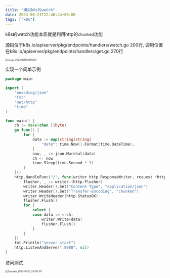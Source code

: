 ```yaml
---
title: "模拟k8s的watch"
date: 2023-06-21T22:46:44+08:00
tags: ["k8s"]
---
```


k8s的watch功能本质就是利用http的`chunked`功能

源码位于k8s.io/apiserver/pkg/endpoints/handlers/watch.go 200行, 调用位置在k8s.io/apiserver/pkg/endpoints/handlers/get.go 270行

<img src="http://inksnw.asuscomm.com:3001/blog/模拟k8s的watch_bf3be1aca63e5fdd11aa57af5eaf1d48.png" alt="image-20241105135855601" style="zoom:50%;" />

实现一个简单示例

```go
package main

import (
	"encoding/json"
	"fmt"
	"net/http"
	"time"
)

func main() {
	ch := make(chan []byte)
	go func() {
		for {
			data := map[string]string{
				"date": time.Now().Format(time.DateTime),
			}
			now, _ := json.Marshal(data)
			ch <- now
			time.Sleep(time.Second * 3)
		}
	}()
	http.HandleFunc("/", func(writer http.ResponseWriter, request *http.Request) {
		flusher, _ := writer.(http.Flusher)
		writer.Header().Set("Content-Type", "application/json")
		writer.Header().Set("Transfer-Encoding", "chunked")
		writer.WriteHeader(http.StatusOK)
		flusher.Flush()
		for {
			select {
			case data := <-ch:
				writer.Write(data)
				flusher.Flush()
			}
		}
	})
	fmt.Println("server start")
	http.ListenAndServe(":8080", nil)
}
```

访问测试

<img src="http://inksnw.asuscomm.com:3001/blog/模拟k8s的watch_f8d0496aea5cb9e794d3e6d3f09fb9d7.png" alt="Snipaste_2023-06-21_23-00-29" style="zoom:50%;" />
